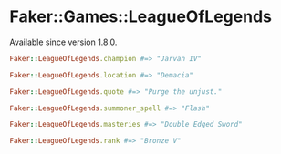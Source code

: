 # Faker::Games::LeagueOfLegends

Available since version 1.8.0.

```ruby
Faker::LeagueOfLegends.champion #=> "Jarvan IV"

Faker::LeagueOfLegends.location #=> "Demacia"

Faker::LeagueOfLegends.quote #=> "Purge the unjust."

Faker::LeagueOfLegends.summoner_spell #=> "Flash"

Faker::LeagueOfLegends.masteries #=> "Double Edged Sword"

Faker::LeagueOfLegends.rank #=> "Bronze V"
```
